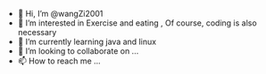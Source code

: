 - 👋 Hi, I’m @wangZi2001
- 👀 I’m interested in Exercise and eating , Of course, coding is also necessary
- 🌱 I’m currently learning java and linux
- 💞️ I’m looking to collaborate on ...
- 📫 How to reach me ...

<!---
wangZi2001/wangZi2001 is a ✨ special ✨ repository because its `README.md` (this file) appears on your GitHub profile.
You can click the Preview link to take a look at your changes.
--->
